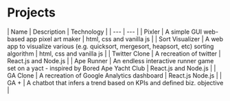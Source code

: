 # Projects

|  Name | Description | Technology | 
| --- | --- |
| Pixler | A simple GUI web-based app pixel art maker | html, css and vanilla js |
| Sort Visualizer | A web app to visualize various (e.g. quicksort, mergesort, heapsort, etc) sorting algorithm | html, css and vanilla js |
| Twitter Clone | A recreation of twitter | React.js and Node.js |
| Ape Runner | An endless interactive runner game set on a yact - inspired by Bored Ape Yacht Club | React.js and Node.js |
| GA Clone | A recreation of Google Analytics dashboard | React.js Node.js |
| GA + | A chatbot that infers a trend based on KPIs and defined biz. objective |


